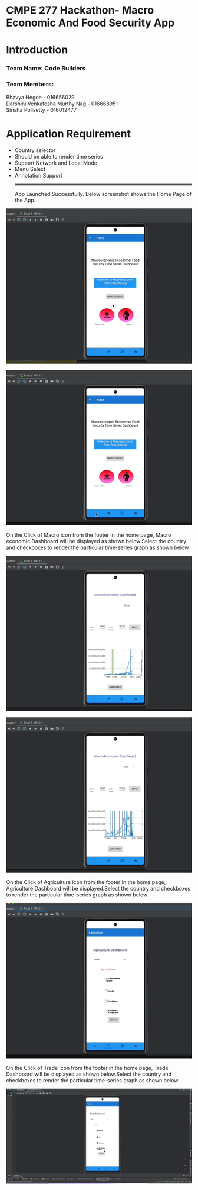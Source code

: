 # CMPE 277 Hackathon- Macro Economic And Food Security App

# Introduction

### Team Name: Code Builders<br/>
### Team Members: <br/>
Bhavya Hegde - 016656029<br/>
Darshini Venkatesha Murthy Nag - 016668951<br/>
Sirisha Polisetty - 016012477<br/>

# Application Requirement

* Country selector 
* Should be able to render time series
* Support Network and Local Mode
* Menu Select
* Annotation Support <hr style="border:2px solid gray">
App Launched Successfully. Below screenshot shows the Home Page of the App.

![data](screenshots/upload_data.gif)

![macro](screenshots/macro.gif)

On the Click of Macro icon from the footer in the home page, Macro economic Dashboard will be displayed as shown below.Select the country and checkboxes to render the particular time-series graph as shown below

![macro](screenshots/macro1.gif)

![macro](screenshots/macro2.gif)

On the Click of Agriculture icon from the footer in the home page, Agriculture Dashboard will be displayed.Select the country and checkboxes to render the particular time-series graph as shown below.

![agriculture](screenshots/agri.gif)

On the Click of Trade icon from the footer in the home page, Trade Dashboard will be displayed as shown below.Select the country and checkboxes to render the particular time-series graph as shown below

![trade](screenshots/trade1.gif)



